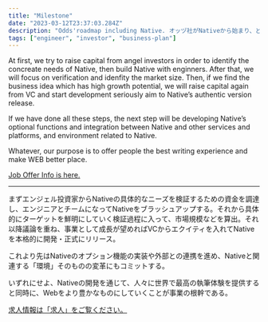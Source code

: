 ```yaml
---
title: "Milestone"
date: "2023-03-12T23:37:03.284Z"
description: "Odds'roadmap including Native. オッヅ社がNativeから始まり、どのように事業を展開していくかを述べます。"
tags: ["engineer", "investor", "business-plan"]
---
```


At first, we try to raise capital from angel investors in order to identify the concreate needs of Native, then build Native with enginners. After that, we will focus on verification and idenfity the market size. Then, if we find the business idea which has high growth potential, we will raise capital again from VC and start development seriously aim to Native’s authentic version release.

If we have done all these steps, the next step will be developing Native’s optional functions and integration between Native and other services and platforms, and environment related to Native.

Whatever, our purpose is to offer people the best writing experience and make WEB better place.

[Job Offer Info is here.](/career)

---

まずエンジェル投資家からNativeの具体的なニーズを検証するための資金を調達し、エンジニアとチームになってNativeをブラッシュアップする。それから具体的にターゲットを鮮明にしていく検証過程に入って、市場規模などを算出。それ以降議論を重ね、事業として成長が望めればVCからエクイティを入れてNativeを本格的に開発・正式にリリース。

これより先はNativeのオプション機能の実装や外部との連携を進め、Nativeと関連する「環境」そのものの変革にもコミットする。

いずれにせよ、Nativeの開発を通じて、人々に世界で最高の執筆体験を提供すると同時に、Webをより豊かなものにしていくことが事業の根幹である。

[求人情報は「求人」をご覧ください。](/career)